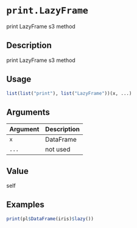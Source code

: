# `print.LazyFrame`

print LazyFrame s3 method


## Description

print LazyFrame s3 method


## Usage

```r
list(list("print"), list("LazyFrame"))(x, ...)
```


## Arguments

Argument      |Description
------------- |----------------
`x`     |     DataFrame
`...`     |     not used


## Value

self


## Examples

```r
print(pl$DataFrame(iris)$lazy())
```


